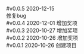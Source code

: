 #v0.0.5  2020-12-15  
修复bug  
#v0.0.4  2020-12-01
增加奖项   
#v0.0.3  2020-10-27
增加奖项  
#v0.0.2  2020-10-26
增加奖项  
#v0.0.1  2020-10-26
创建项目  